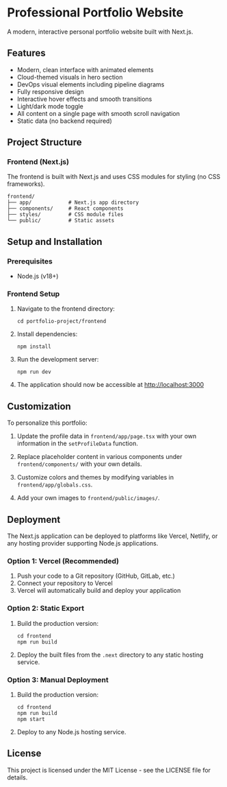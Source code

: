 # Professional Portfolio Website

A modern, interactive personal portfolio website built with Next.js.

## Features

- Modern, clean interface with animated elements
- Cloud-themed visuals in hero section
- DevOps visual elements including pipeline diagrams
- Fully responsive design
- Interactive hover effects and smooth transitions
- Light/dark mode toggle
- All content on a single page with smooth scroll navigation
- Static data (no backend required)

## Project Structure

### Frontend (Next.js)

The frontend is built with Next.js and uses CSS modules for styling (no CSS frameworks).

```
frontend/
├── app/            # Next.js app directory
├── components/     # React components
├── styles/         # CSS module files
└── public/         # Static assets
```

## Setup and Installation

### Prerequisites

- Node.js (v18+)

### Frontend Setup

1. Navigate to the frontend directory:
   ```
   cd portfolio-project/frontend
   ```

2. Install dependencies:
   ```
   npm install
   ```

3. Run the development server:
   ```
   npm run dev
   ```

4. The application should now be accessible at [http://localhost:3000](http://localhost:3000)

## Customization

To personalize this portfolio:

1. Update the profile data in `frontend/app/page.tsx` with your own information in the `setProfileData` function.

2. Replace placeholder content in various components under `frontend/components/` with your own details.

3. Customize colors and themes by modifying variables in `frontend/app/globals.css`.

4. Add your own images to `frontend/public/images/`.

## Deployment

The Next.js application can be deployed to platforms like Vercel, Netlify, or any hosting provider supporting Node.js applications.

### Option 1: Vercel (Recommended)

1. Push your code to a Git repository (GitHub, GitLab, etc.)
2. Connect your repository to Vercel
3. Vercel will automatically build and deploy your application

### Option 2: Static Export

1. Build the production version:
   ```
   cd frontend
   npm run build
   ```

2. Deploy the built files from the `.next` directory to any static hosting service.

### Option 3: Manual Deployment

1. Build the production version:
   ```
   cd frontend
   npm run build
   npm start
   ```

2. Deploy to any Node.js hosting service.

## License

This project is licensed under the MIT License - see the LICENSE file for details. 
